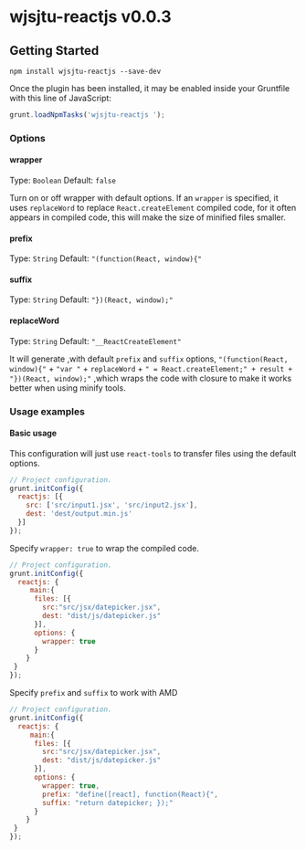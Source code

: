 # wjsjtu-reactjs  v0.0.3
## Getting Started
```shell
npm install wjsjtu-reactjs --save-dev
```

Once the plugin has been installed, it may be enabled inside your Gruntfile with this line of JavaScript:

```js
grunt.loadNpmTasks('wjsjtu-reactjs ');
```

### Options

#### wrapper
Type: `Boolean` 
Default: `false`

Turn on or off wrapper with default options. If an `wrapper` is specified, it uses `replaceWord` to replace `React.createElement` compiled code, for it often appears in compiled code, this will make the size of minified files smaller.

#### prefix
Type: `String`
Default: `"(function(React, window){"`

#### suffix
Type: `String`
Default: `"})(React, window);"`

#### replaceWord
Type: `String`
Default: `"__ReactCreateElement"`

It will generate ,with default `prefix` and `suffix` options, `"(function(React, window){"` + `"var "` + `replaceWord` + `" = React.createElement;" + result + "})(React, window);"` ,which wraps the code with closure to make it works better when using minify tools.

### Usage examples

#### Basic usage

This configuration will just use `react-tools` to transfer files using the default options.

```js
// Project configuration.
grunt.initConfig({
  reactjs: [{
    src: ['src/input1.jsx', 'src/input2.jsx'],
    dest: 'dest/output.min.js'
  }]
});
```


Specify `wrapper: true` to wrap the compiled code.

```js
// Project configuration.
grunt.initConfig({
  reactjs: {
     main:{
      files: [{
        src:"src/jsx/datepicker.jsx",
        dest: "dist/js/datepicker.js"
      }],
      options: {
        wrapper: true
      }
    }
 }
});
```

Specify `prefix` and `suffix` to work with AMD
```js
// Project configuration.
grunt.initConfig({
  reactjs: {
     main:{
      files: [{
        src:"src/jsx/datepicker.jsx",
        dest: "dist/js/datepicker.js"
      }],
      options: {
        wrapper: true,
        prefix: "define([react], function(React){",
        suffix: "return datepicker; });"
      }
    }
 }
});
```
